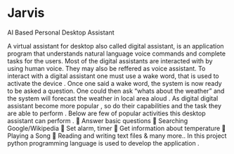 # Jarvis
AI Based Personal Desktop Assistant

A virtual assistant for desktop also called digital assistant, is an application program
that understands natural language voice commands and complete tasks for the users. Most of the digital assistants are interacted with by using human voice. They may also
be reffered as voice assistant. To interact with a digital assistant one must use a wake
word, that is used to activate the device . Once one said a wake word, the system is now
ready to be asked a question. One could then ask “whats about the weather” and the
system will forecast the weather in local area aloud . As digital digital assistant become more popular , so do their capabilities and the task
they are able to perform . Below are few of popular activities this desktop assistant can
perform .  Answer basic questions
 Searching Google/Wikipedia
 Set alarm, timer
 Get information about temperature
 Playing a Song
 Reading and writing text files & many more.. In this project python programming language is used to develop the application .

